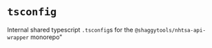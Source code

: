 # `tsconfig`

Internal shared typescript `.tsconfig`s for the `@shaggytools/nhtsa-api-wrapper` monorepo"
